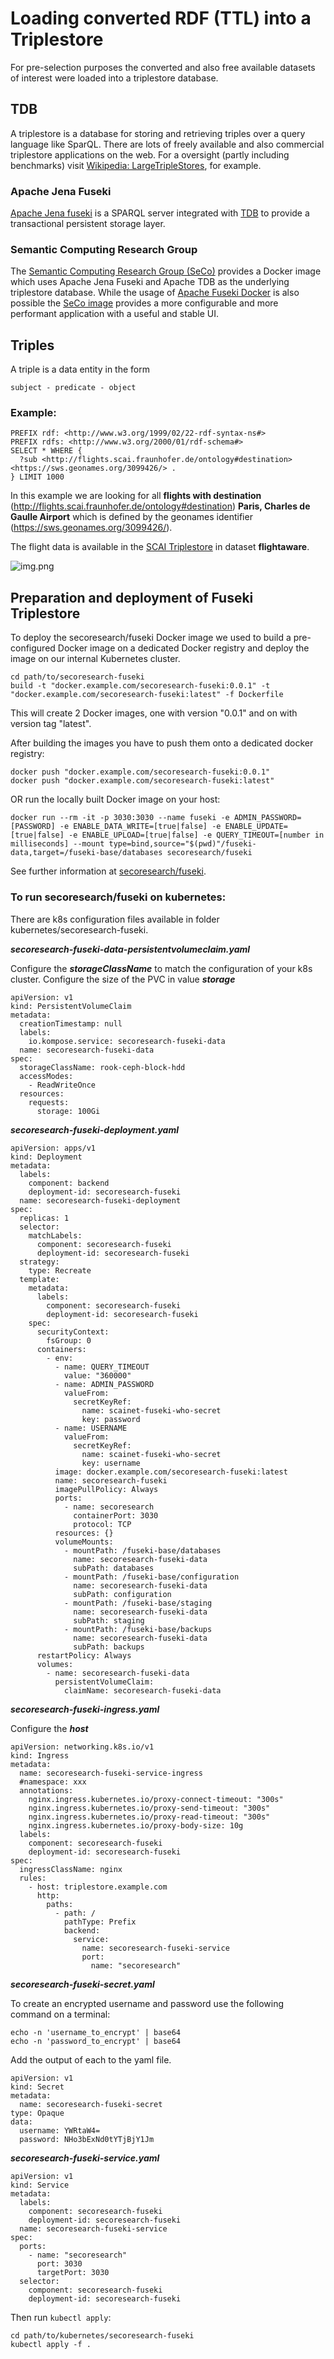 # Loading converted RDF (TTL) into a Triplestore
For pre-selection purposes the converted and also free available datasets of interest were loaded into a triplestore database.

## TDB
A triplestore is a database for storing and retrieving triples over a query language like SparQL.
There are lots of freely available and also commercial triplestore applications on the web.
For a oversight (partly including benchmarks) visit [Wikipedia: LargeTripleStores](https://en.wikipedia.org/wiki/Triplestore), for example.

### Apache Jena Fuseki
[Apache Jena fuseki](https://jena.apache.org/documentation/fuseki2/) is a SPARQL server integrated with [TDB](https://jena.apache.org/documentation/tdb/index.html) 
to provide a transactional persistent storage layer.

### Semantic Computing Research Group
The [Semantic Computing Research Group (SeCo)](https://seco.cs.aalto.fi/) 
provides a Docker image which uses Apache Jena Fuseki and Apache TDB as the underlying triplestore database.
While the usage of [Apache Fuseki Docker](https://jena.apache.org/documentation/fuseki2/fuseki-docker.html) is also possible 
the [SeCo image](https://hub.docker.com/r/secoresearch/fuseki/) provides a more configurable and more performant application
with a useful and stable UI.

## Triples
A triple is a data entity in the form

```
subject - predicate - object
```

### Example:
```
PREFIX rdf: <http://www.w3.org/1999/02/22-rdf-syntax-ns#>
PREFIX rdfs: <http://www.w3.org/2000/01/rdf-schema#>
SELECT * WHERE {
  ?sub <http://flights.scai.fraunhofer.de/ontology#destination> <https://sws.geonames.org/3099426/> .
} LIMIT 1000
```

In this example we are looking for all **flights with destination** (<http://flights.scai.fraunhofer.de/ontology#destination>) **Paris, Charles de Gaulle Airport** which is defined by the geonames identifier (<https://sws.geonames.org/3099426/>).

The flight data is available in the [SCAI Triplestore](https://triplestore.scaiview.com) in dataset **flightaware**.

![img.png](img.png)

## Preparation and deployment of Fuseki Triplestore
To deploy the secoresearch/fuseki Docker image we used to build a pre-configured Docker image on a dedicated Docker registry and deploy the image on our internal Kubernetes cluster.

```
cd path/to/secoresearch-fuseki
build -t "docker.example.com/secoresearch-fuseki:0.0.1" -t "docker.example.com/secoresearch-fuseki:latest" -f Dockerfile
```

This will create 2 Docker images, one with version "0.0.1" and on with version tag "latest".

After building the images you have to push them onto a dedicated docker registry:

```
docker push "docker.example.com/secoresearch-fuseki:0.0.1"
docker push "docker.example.com/secoresearch-fuseki:latest"
```

OR run the locally built Docker image on your host:
```
docker run --rm -it -p 3030:3030 --name fuseki -e ADMIN_PASSWORD=[PASSWORD] -e ENABLE_DATA_WRITE=[true|false] -e ENABLE_UPDATE=[true|false] -e ENABLE_UPLOAD=[true|false] -e QUERY_TIMEOUT=[number in milliseconds] --mount type=bind,source="$(pwd)"/fuseki-data,target=/fuseki-base/databases secoresearch/fuseki
```
See further information at [secoresearch/fuseki](https://hub.docker.com/r/secoresearch/fuseki/).

### To run secoresearch/fuseki on kubernetes:

There are k8s configuration files available in folder kubernetes/secoresearch-fuseki.

***secoresearch-fuseki-data-persistentvolumeclaim.yaml***

Configure the ***storageClassName*** to match the configuration of your k8s cluster.
Configure the size of the PVC in value ***storage***

```
apiVersion: v1
kind: PersistentVolumeClaim
metadata:
  creationTimestamp: null
  labels:
    io.kompose.service: secoresearch-fuseki-data
  name: secoresearch-fuseki-data
spec:
  storageClassName: rook-ceph-block-hdd
  accessModes:
    - ReadWriteOnce
  resources:
    requests:
      storage: 100Gi
```

***secoresearch-fuseki-deployment.yaml***

```
apiVersion: apps/v1
kind: Deployment
metadata:
  labels:
    component: backend
    deployment-id: secoresearch-fuseki
  name: secoresearch-fuseki-deployment
spec:
  replicas: 1
  selector:
    matchLabels:
      component: secoresearch-fuseki
      deployment-id: secoresearch-fuseki
  strategy:
    type: Recreate
  template:
    metadata:
      labels:
        component: secoresearch-fuseki
        deployment-id: secoresearch-fuseki
    spec:
      securityContext:
        fsGroup: 0
      containers:
        - env:
          - name: QUERY_TIMEOUT
            value: "360000"
          - name: ADMIN_PASSWORD
            valueFrom:
              secretKeyRef:
                name: scainet-fuseki-who-secret
                key: password
          - name: USERNAME
            valueFrom:
              secretKeyRef:
                name: scainet-fuseki-who-secret
                key: username
          image: docker.example.com/secoresearch-fuseki:latest
          name: secoresearch-fuseki
          imagePullPolicy: Always
          ports:
            - name: secoresearch
              containerPort: 3030
              protocol: TCP
          resources: {}
          volumeMounts:
            - mountPath: /fuseki-base/databases
              name: secoresearch-fuseki-data
              subPath: databases
            - mountPath: /fuseki-base/configuration
              name: secoresearch-fuseki-data
              subPath: configuration
            - mountPath: /fuseki-base/staging
              name: secoresearch-fuseki-data
              subPath: staging
            - mountPath: /fuseki-base/backups
              name: secoresearch-fuseki-data
              subPath: backups
      restartPolicy: Always
      volumes:
        - name: secoresearch-fuseki-data
          persistentVolumeClaim:
            claimName: secoresearch-fuseki-data
```

***secoresearch-fuseki-ingress.yaml***

Configure the ***host***

```
apiVersion: networking.k8s.io/v1
kind: Ingress
metadata:
  name: secoresearch-fuseki-service-ingress
  #namespace: xxx
  annotations:
    nginx.ingress.kubernetes.io/proxy-connect-timeout: "300s"
    nginx.ingress.kubernetes.io/proxy-send-timeout: "300s"
    nginx.ingress.kubernetes.io/proxy-read-timeout: "300s"
    nginx.ingress.kubernetes.io/proxy-body-size: 10g
  labels:
    component: secoresearch-fuseki
    deployment-id: secoresearch-fuseki
spec:
  ingressClassName: nginx
  rules:
    - host: triplestore.example.com
      http:
        paths:
          - path: /
            pathType: Prefix
            backend:
              service:
                name: secoresearch-fuseki-service
                port:
                  name: "secoresearch"
```

***secoresearch-fuseki-secret.yaml***

To create an encrypted username and password use the following command on a terminal:
```
echo -n 'username_to_encrypt' | base64
echo -n 'password_to_encrypt' | base64
```
Add the output of each to the yaml file.

```
apiVersion: v1
kind: Secret
metadata:
  name: secoresearch-fuseki-secret
type: Opaque
data:
  username: YWRtaW4=
  password: NHo3bExNd0tYTjBjY1Jm

```

***secoresearch-fuseki-service.yaml***

```
apiVersion: v1
kind: Service
metadata:
  labels:
    component: secoresearch-fuseki
    deployment-id: secoresearch-fuseki
  name: secoresearch-fuseki-service
spec:
  ports:
    - name: "secoresearch"
      port: 3030
      targetPort: 3030
  selector:
    component: secoresearch-fuseki
    deployment-id: secoresearch-fuseki
```

Then run ```kubectl apply```:

```
cd path/to/kubernetes/secoresearch-fuseki
kubectl apply -f .
```
